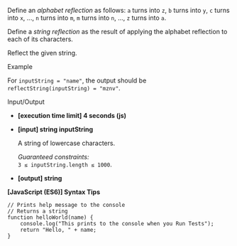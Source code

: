 Define an _alphabet reflection_ as follows: `a` turns into `z`, `b` turns into `y`, `c`
turns into `x`, ..., `n` turns into `m`, `m` turns into `n`, ..., `z` turns into `a`.

Define a _string reflection_ as the result of applying the alphabet reflection to each of
its characters.

Reflect the given string.

Example

For `inputString = "name"`, the output should be  
`reflectString(inputString) = "mznv"`.

Input/Output

- **\[execution time limit\] 4 seconds (js)**

- **\[input\] string inputString**

  A string of lowercase characters.

  _Guaranteed constraints:_  
  `3 ≤ inputString.length ≤ 1000`.

- **\[output\] string**

**\[JavaScript (ES6)\] Syntax Tips**

    // Prints help message to the console
    // Returns a string
    function helloWorld(name) {
        console.log("This prints to the console when you Run Tests");
        return "Hello, " + name;
    }
